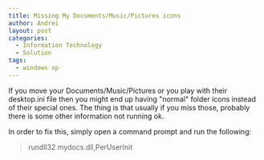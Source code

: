 ```yaml
---
title: Missing My Documents/Music/Pictures icons
author: Andrei
layout: post
categories:
  - Information Technology
  - Solution
tags:
  - windows xp
---
```

If you move your Documents/Music/Pictures or you play with their desktop.ini file then you might end up having "normal" folder icons instead of their special ones. The thing is that usually if you miss those, probably there is some other information not running ok.

In order to fix this, simply open a command prompt and run the following:

> rundll32 mydocs.dll,PerUserInit